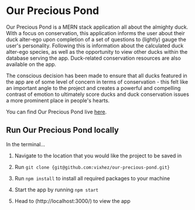 # Our Precious Pond

Our Precious Pond is a MERN stack application all about the almighty duck. With a focus on conservation, this application informs the user about their duck alter-ego upon completion of a set of questions to (lightly) gauge the user's personality. Following this is information about the calculated duck alter-ego species, as well as the opportunity to view other ducks within the database serving the app. Duck-related conservation resources are also available on the app.

The conscious decision has been made to ensure that all ducks featured in the app are of some level of concern in terms of conservation - this felt like an important angle to the project and creates a powerful and compelling contrast of emotion to ultimately score ducks and duck conservation issues a more prominent place in people's hearts.

You can find Our Precious Pond live [here](https://vixhez.github.io/best-foot-forward).


## Run Our Precious Pond locally

In the terminal...

1. Navigate to the location that you would like the project to be saved in

2. Run `git clone {git@github.com:vixhez/our-precious-pond.git}`

3. Run `npm install` to install all required packages to your machine

4. Start the app by running `npm start`

5. Head to (http://localhost:3000/) to view the app
